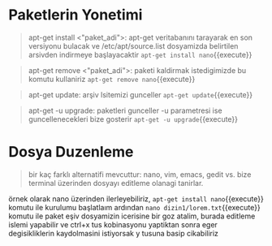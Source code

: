 # Paketlerin Yonetimi

>apt-get install <"paket_adi">: apt-get veritabanını tarayarak en son versiyonu bulacak ve /etc/apt/source.list dosyamizda belirtilen arsivden indirmeye başlayacaktir
`apt-get install nano`{{execute}}

>apt-get remove <"paket_adi">:  paketi kaldirmak istedigimizde bu komutu kullaniriz
`apt-get remove nano`{{execute}}

>apt-get update: arşiv lsitemizi gunceller
`apt-get update`{{execute}}

>apt-get -u upgrade: paketleri gunceller -u parametresi ise guncellenecekleri bize gosterir
`apt-get -u upgrade`{{execute}}

# Dosya Duzenleme

>bir kaç farklı alternatifi mevcuttur: nano, vim, emacs, gedit vs. bize terminal üzerinden dosyayı editleme olanagi tanirlar.

örnek olarak nano üzerinden ilerleyebiliriz, `apt-get install nano`{{execute}} komutu ile kurulumu başlatlaım ardından `nano dizin1/lorem.txt`{{execute}} komutu ile paket eşiv dosyamizin icerisine bir goz atalim, burada editleme islemi yapabilir ve ctrl+x tus kobinasyonu yaptiktan sonra eger degisikliklerin kaydolmasini istiyorsak y tusuna basip cikabiliriz
